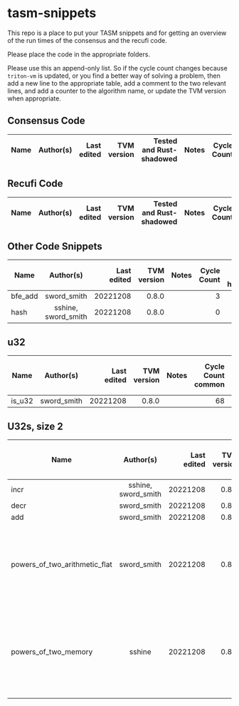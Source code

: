 # tasm-snippets

This repo is a place to put your TASM snippets and for getting an overview of the run times of the consensus and the recufi code.

Please place the code in the appropriate folders.

Please use this an append-only list. So if the cycle count changes because `triton-vm` is updated, or you find a better way of solving a problem,
then add a new line to the appropriate table, add a comment to the two relevant lines, and add a counter to the algorithm name, or update the
TVM version when appropriate.

## Consensus Code
| Name | Author(s) | Last edited | TVM version | Tested and Rust-shadowed | Notes | Cycle Count |
| ---- | :-------: | ----------: | ----------: | -----------------------: | :---: | ----------: |

## Recufi Code
| Name | Author(s) | Last edited | TVM version | Tested and Rust-shadowed | Notes | Cycle Count |
| ---- | :-------: | ----------: | ----------: | -----------------------: | :---: | ----------: |

## Other Code Snippets
| Name    |      Author(s)      | Last edited | TVM version | Notes | Cycle Count | Hash table height |
| ------- | :-----------------: | ----------: | ----------: | :---: | ----------: | ----------------: |
| bfe_add |     sword_smith     |    20221208 |       0.8.0 |       |           3 |                 0 |
| hash    | sshine, sword_smith |    20221208 |       0.8.0 |       |           0 |                 9 |

## u32
| Name   |  Author(s)  | Last edited | TVM version | Notes | Cycle Count common | Cycle Count worst-case | Hash table height |
| ------ | :---------: | ----------: | ----------: | :---: | -----------------: | ---------------------: | ----------------: |
| is_u32 | sword_smith |    20221208 |       0.8.0 |       |                 68 |                     68 |                 0 |

## U32s, size 2
| Name                          |      Author(s)      | Last edited | TVM version |                                   Notes                                    | Cycle Count common | Cycle Count worst-case | Hash table height |
| ----------------------------- | :-----------------: | ----------: | ----------: | :------------------------------------------------------------------------: | -----------------: | ---------------------: | ----------------: |
| incr                          | sshine, sword_smith |    20221208 |       0.8.0 |                                                                            |                  8 |                     20 |                 0 |
| decr                          |     sword_smith     |    20221208 |       0.8.0 |                                                                            |                  8 |                     20 |                 0 |
| add                           |     sword_smith     |    20221208 |       0.8.0 |                                                                            |                150 |                    158 |                 0 |
| powers_of_two_arithmetic_flat |     sword_smith     |    20221208 |       0.8.0 | Adds 17 to cycle count for each increment of the exponent. Range: 11-1090  |                563 |                   1090 |                 0 |
| powers_of_two_memory          |       sshine        |    20221208 |       0.8.0 | Assumes bounded input, writes table to memory, exp >= 32 => +3 cycle count |                177 |                    180 |                 0 |
